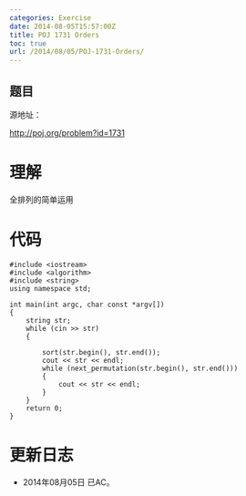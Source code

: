 ```yaml
---
categories: Exercise
date: 2014-08-05T15:57:00Z
title: POJ 1731 Orders
toc: true
url: /2014/08/05/POJ-1731-Orders/
---
```


## 题目
源地址：

http://poj.org/problem?id=1731

# 理解
全排列的简单运用

<!--more-->

# 代码

```
#include <iostream>
#include <algorithm>
#include <string>
using namespace std;

int main(int argc, char const *argv[])
{
    string str;
    while (cin >> str)
    {

        sort(str.begin(), str.end());
        cout << str << endl;
        while (next_permutation(str.begin(), str.end()))
        {
            cout << str << endl;
        }
    }
    return 0;
}

```

# 更新日志
- 2014年08月05日 已AC。